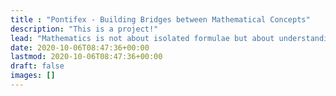 ```yaml
---
title : "Pontifex - Building Bridges between Mathematical Concepts"
description: "This is a project!"
lead: "Mathematics is not about isolated formulae but about understanding concepts and connections. In Pontifex ('bridge-builder' (pons + facere)), we focus on this network of mathematics!"
date: 2020-10-06T08:47:36+00:00
lastmod: 2020-10-06T08:47:36+00:00
draft: false
images: []
---
```

